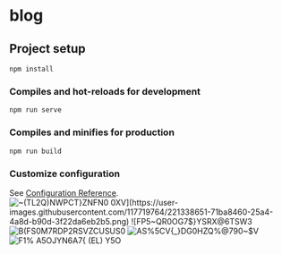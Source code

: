 
# blog

## Project setup
```
npm install
```

### Compiles and hot-reloads for development
```
npm run serve
```

### Compiles and minifies for production
```
npm run build
```

### Customize configuration
See [Configuration Reference](https://cli.vuejs.org/config/).
![~(TL2Q)N`WPCT}ZNFN0 0XV](https://user-images.githubusercontent.com/117719764/221338651-71ba8460-25a4-4a8d-b90d-3f22da6eb2b5.png)
![FP5~Q`R0OG7$}YSRX@6TSW3](https://user-images.githubusercontent.com/117719764/221338675-e6145277-f541-4542-8930-3068f9bf9d10.png)
![B(FS0`M7RDP2RS`VZCUSUS0](https://user-images.githubusercontent.com/117719764/221338679-4e01952a-c197-4649-846b-d90d927f9313.png)
![AS%5CV{_}DG0HZQ%@790~$V](https://user-images.githubusercontent.com/117719764/221338685-2a9c4600-e599-4ba7-b8e7-bc3ee6334643.png)
![F1% A5OJYN6A7{ (EL) Y5O](https://user-images.githubusercontent.com/117719764/221338689-370bd1a0-b193-47ed-ad9a-67f840a42708.png)
